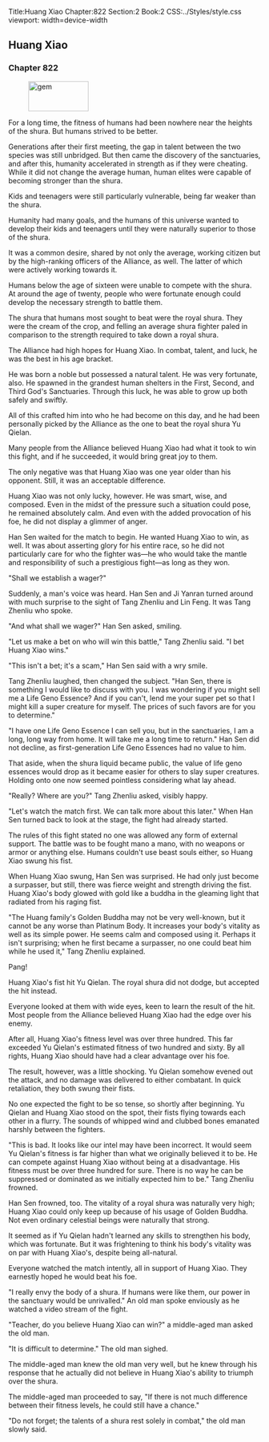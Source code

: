 Title:Huang Xiao 
Chapter:822 
Section:2 
Book:2 
CSS:../Styles/style.css 
viewport: width=device-width
  
## Huang Xiao
### Chapter 822 
<figure>
	<img src="../Images/gem.gif" alt="gem" id="gem" width="120" height="60" />
</figure>
  

  
  For a long time, the fitness of humans had been nowhere near the heights of the shura. But humans strived to be better.

Generations after their first meeting, the gap in talent between the two species was still unbridged. But then came the discovery of the sanctuaries, and after this, humanity accelerated in strength as if they were cheating. While it did not change the average human, human elites were capable of becoming stronger than the shura.

Kids and teenagers were still particularly vulnerable, being far weaker than the shura.

Humanity had many goals, and the humans of this universe wanted to develop their kids and teenagers until they were naturally superior to those of the shura.

It was a common desire, shared by not only the average, working citizen but by the high-ranking officers of the Alliance, as well. The latter of which were actively working towards it.

Humans below the age of sixteen were unable to compete with the shura. At around the age of twenty, people who were fortunate enough could develop the necessary strength to battle them.

The shura that humans most sought to beat were the royal shura. They were the cream of the crop, and felling an average shura fighter paled in comparison to the strength required to take down a royal shura.

The Alliance had high hopes for Huang Xiao. In combat, talent, and luck, he was the best in his age bracket.

He was born a noble but possessed a natural talent. He was very fortunate, also. He spawned in the grandest human shelters in the First, Second, and Third God's Sanctuaries. Through this luck, he was able to grow up both safely and swiftly.

All of this crafted him into who he had become on this day, and he had been personally picked by the Alliance as the one to beat the royal shura Yu Qielan.

Many people from the Alliance believed Huang Xiao had what it took to win this fight, and if he succeeded, it would bring great joy to them.

The only negative was that Huang Xiao was one year older than his opponent. Still, it was an acceptable difference.

Huang Xiao was not only lucky, however. He was smart, wise, and composed. Even in the midst of the pressure such a situation could pose, he remained absolutely calm. And even with the added provocation of his foe, he did not display a glimmer of anger.

Han Sen waited for the match to begin. He wanted Huang Xiao to win, as well. It was about asserting glory for his entire race, so he did not particularly care for who the fighter was—he who would take the mantle and responsibility of such a prestigious fight—as long as they won.

"Shall we establish a wager?"

Suddenly, a man's voice was heard. Han Sen and Ji Yanran turned around with much surprise to the sight of Tang Zhenliu and Lin Feng. It was Tang Zhenliu who spoke.

"And what shall we wager?" Han Sen asked, smiling.

"Let us make a bet on who will win this battle," Tang Zhenliu said. "I bet Huang Xiao wins."

"This isn't a bet; it's a scam," Han Sen said with a wry smile.

Tang Zhenliu laughed, then changed the subject. "Han Sen, there is something I would like to discuss with you. I was wondering if you might sell me a Life Geno Essence? And if you can't, lend me your super pet so that I might kill a super creature for myself. The prices of such favors are for you to determine."

"I have one Life Geno Essence I can sell you, but in the sanctuaries, I am a long, long way from home. It will take me a long time to return." Han Sen did not decline, as first-generation Life Geno Essences had no value to him.

That aside, when the shura liquid became public, the value of life geno essences would drop as it became easier for others to slay super creatures. Holding onto one now seemed pointless considering what lay ahead.

"Really? Where are you?" Tang Zhenliu asked, visibly happy.

"Let's watch the match first. We can talk more about this later." When Han Sen turned back to look at the stage, the fight had already started.

The rules of this fight stated no one was allowed any form of external support. The battle was to be fought mano a mano, with no weapons or armor or anything else. Humans couldn't use beast souls either, so Huang Xiao swung his fist.

When Huang Xiao swung, Han Sen was surprised. He had only just become a surpasser, but still, there was fierce weight and strength driving the fist. Huang Xiao's body glowed with gold like a buddha in the gleaming light that radiated from his raging fist.

"The Huang family's Golden Buddha may not be very well-known, but it cannot be any worse than Platinum Body. It increases your body's vitality as well as its simple power. He seems calm and composed using it. Perhaps it isn't surprising; when he first became a surpasser, no one could beat him while he used it," Tang Zhenliu explained.

Pang!

Huang Xiao's fist hit Yu Qielan. The royal shura did not dodge, but accepted the hit instead.

Everyone looked at them with wide eyes, keen to learn the result of the hit. Most people from the Alliance believed Huang Xiao had the edge over his enemy.

After all, Huang Xiao's fitness level was over three hundred. This far exceeded Yu Qielan's estimated fitness of two hundred and sixty. By all rights, Huang Xiao should have had a clear advantage over his foe.

The result, however, was a little shocking. Yu Qielan somehow evened out the attack, and no damage was delivered to either combatant. In quick retaliation, they both swung their fists.

No one expected the fight to be so tense, so shortly after beginning. Yu Qielan and Huang Xiao stood on the spot, their fists flying towards each other in a flurry. The sounds of whipped wind and clubbed bones emanated harshly between the fighters.

"This is bad. It looks like our intel may have been incorrect. It would seem Yu Qielan's fitness is far higher than what we originally believed it to be. He can compete against Huang Xiao without being at a disadvantage. His fitness must be over three hundred for sure. There is no way he can be suppressed or dominated as we initially expected him to be." Tang Zhenliu frowned.

Han Sen frowned, too. The vitality of a royal shura was naturally very high; Huang Xiao could only keep up because of his usage of Golden Buddha. Not even ordinary celestial beings were naturally that strong.

It seemed as if Yu Qielan hadn't learned any skills to strengthen his body, which was fortunate. But it was frightening to think his body's vitality was on par with Huang Xiao's, despite being all-natural.

Everyone watched the match intently, all in support of Huang Xiao. They earnestly hoped he would beat his foe.

"I really envy the body of a shura. If humans were like them, our power in the sanctuary would be unrivalled." An old man spoke enviously as he watched a video stream of the fight.

"Teacher, do you believe Huang Xiao can win?" a middle-aged man asked the old man.

"It is difficult to determine." The old man sighed.

The middle-aged man knew the old man very well, but he knew through his response that he actually did not believe in Huang Xiao's ability to triumph over the shura.

The middle-aged man proceeded to say, "If there is not much difference between their fitness levels, he could still have a chance."

"Do not forget; the talents of a shura rest solely in combat," the old man slowly said.
